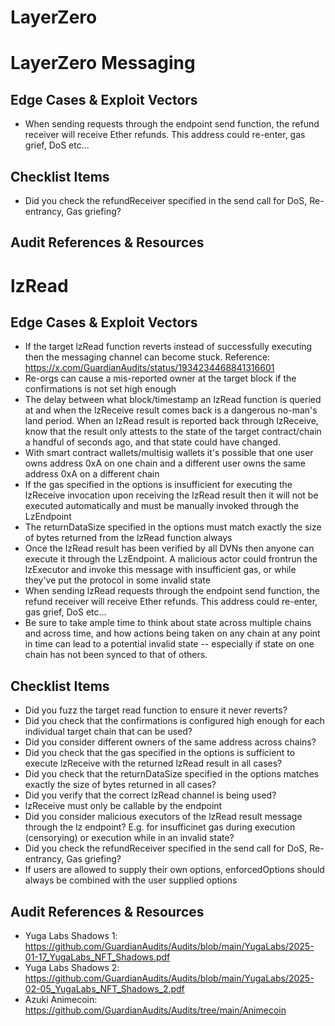 # LayerZero


# LayerZero Messaging

## Edge Cases & Exploit Vectors

- When sending requests through the endpoint send function, the refund receiver will receive Ether refunds. This address could re-enter, gas grief, DoS etc...


## Checklist Items

- Did you check the refundReceiver specified in the send call for DoS, Re-entrancy, Gas griefing?


## Audit References & Resources



# lzRead

## Edge Cases & Exploit Vectors

- If the target lzRead function reverts instead of successfully executing then the messaging channel can become stuck. Reference: https://x.com/GuardianAudits/status/1934234468841316601
- Re-orgs can cause a mis-reported owner at the target block if the confirmations is not set high enough
- The delay between what block/timestamp an lzRead function is queried at and when the lzReceive result comes back is a dangerous no-man's land period. When an lzRead result is reported back through lzReceive, know that the result only attests to the state of the target contract/chain a handful of seconds ago, and that state could have changed.
- With smart contract wallets/multisig wallets it's possible that one user owns address 0xA on one chain and a different user owns the same address 0xA on a different chain 
- If the gas specified in the options is insufficient for executing the lzReceive invocation upon receiving the lzRead result then it will not be executed automatically and must be manually invoked through the LzEndpoint
- The returnDataSize specified in the options must match exactly the size of bytes returned from the lzRead function always
- Once the lzRead result has been verified by all DVNs then anyone can execute it through the LzEndpoint. A malicious actor could frontrun the lzExecutor and invoke this message with insufficient gas, or while they've put the protocol in some invalid state
- When sending lzRead requests through the endpoint send function, the refund receiver will receive Ether refunds. This address could re-enter, gas grief, DoS etc...
- Be sure to take ample time to think about state across multiple chains and across time, and how actions being taken on any chain at any point in time can lead to a potential invalid state -- especially if state on one chain has not been synced to that of others.

## Checklist Items

- Did you fuzz the target read function to ensure it never reverts?
- Did you check that the confirmations is configured high enough for each individual target chain that can be used?
- Did you consider different owners of the same address across chains?
- Did you check that the gas specified in the options is sufficient to execute lzReceive with the returned lzRead result in all cases?
- Did you check that the returnDataSize specified in the options matches exactly the size of bytes returned in all cases?
- Did you verify that the correct lzRead channel is being used?
- lzReceive must only be callable by the endpoint
- Did you consider malicious executors of the lzRead result message through the lz endpoint? E.g. for insufficinet gas during execution (censorying) or execution while in an invalid state?
- Did you check the refundReceiver specified in the send call for DoS, Re-entrancy, Gas griefing?
- If users are allowed to supply their own options, enforcedOptions should always be combined with the user supplied options

## Audit References & Resources

- Yuga Labs Shadows 1: https://github.com/GuardianAudits/Audits/blob/main/YugaLabs/2025-01-17_YugaLabs_NFT_Shadows.pdf
- Yuga Labs Shadows 2: https://github.com/GuardianAudits/Audits/blob/main/YugaLabs/2025-02-05_YugaLabs_NFT_Shadows_2.pdf
- Azuki Animecoin: https://github.com/GuardianAudits/Audits/tree/main/Animecoin
